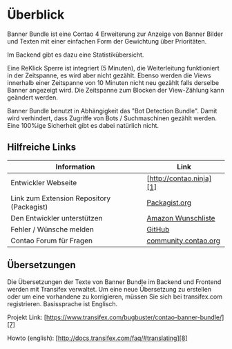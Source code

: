 # Überblick

Banner Bundle ist eine Contao 4 Erweiterung zur Anzeige von Banner Bilder und 
Texten mit einer einfachen Form der Gewichtung über Prioritäten.

Im Backend gibt es dazu eine Statistikübersicht.

Eine ReKlick Sperre ist integriert (5 Minuten), die Weiterleitung funktioniert
in der Zeitspanne, es wird aber nicht gezählt. Ebenso werden die Views innerhalb
einer Zeitspanne von 10 Minuten nicht neu gezählt falls derselbe Banner
angezeigt wird. Die Zeitspanne zum Blocken der View-Zählung kann geändert werden.

Banner Bundle benutzt in Abhängigkeit das "Bot Detection Bundle".
Damit wird verhindert, dass Zugriffe von Bots / Suchmaschinen gezählt werden.
Eine 100%ige Sicherheit gibt es dabei natürlich nicht.

## Hilfreiche Links

Information | Link
----------- | ----
Entwickler Webseite | [http://contao.ninja][1]
Link zum Extension Repository (Packagist) | [Packagist.org][3]
Den Entwickler unterstützen | [Amazon Wunschliste][4]
Fehler / Wünsche melden | [GitHub][5]
Contao Forum für Fragen | [community.contao.org][6]

## Übersetzungen

Die Übersetzungen der Texte von Banner Bundle im Backend und Frontend werden
mit Transifex verwaltet. Um eine neue Übersetzung zu erstellen oder um eine
vorhandene zu korrigieren, müssen Sie sich bei transifex.com registrieren.
Basissprache ist Englisch.

Projekt Link: [https://www.transifex.com/bugbuster/contao-banner-bundle/][7]

Howto (english): [http://docs.transifex.com/faq/#translating][8]

[1]: http://contao.ninja
[3]: https://packagist.org/packages/bugbuster/contao-banner-bundle
[4]: http://www.amazon.de/wishlist/26HHEJOU03G76
[5]: https://github.com/BugBuster1701/contao-banner-bundle/issues
[6]: https://community.contao.org/de/forumdisplay.php?24-banner
[7]: https://www.transifex.com/bugbuster/contao-banner-bundle/
[8]: http://docs.transifex.com/faq/#translating
